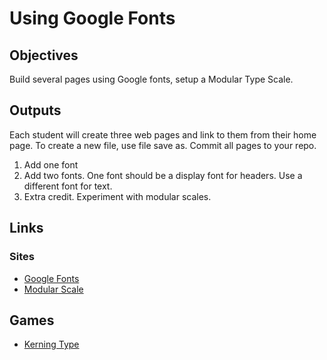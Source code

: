 # Using Google Fonts

## Objectives

Build several pages using Google fonts, setup a Modular Type Scale.

## Outputs

Each student will create three web pages and link to them from their home page. To create a new file, use file save as. Commit all pages to your repo.

1. Add one font
2. Add two fonts. One font should be a display font for headers. Use a different font for text. 
3. Extra credit. Experiment with modular scales.


## Links

### Sites
- [Google Fonts](https://fonts.google.com/)
- [Modular Scale](https://www.modularscale.com/)

## Games

- [Kerning Type](https://type.method.ac/)
 
